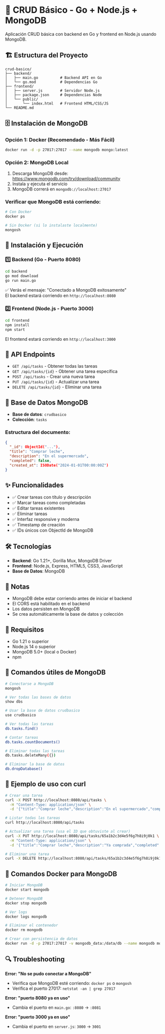 # 📝 CRUD Básico - Go + Node.js + MongoDB

Aplicación CRUD básica con backend en Go y frontend en Node.js usando MongoDB.

## 🏗️ Estructura del Proyecto

```
crud-basico/
├── backend/
│   ├── main.go          # Backend API en Go
│   └── go.mod           # Dependencias Go
├── frontend/
│   ├── server.js        # Servidor Node.js
│   ├── package.json     # Dependencias Node
│   └── public/
│       └── index.html   # Frontend HTML/CSS/JS
└── README.md
```

## 🗄️ Instalación de MongoDB

### Opción 1: Docker (Recomendado - Más Fácil)

```bash
docker run -d -p 27017:27017 --name mongodb mongo:latest
```

### Opción 2: MongoDB Local

1. Descarga MongoDB desde: https://www.mongodb.com/try/download/community
2. Instala y ejecuta el servicio
3. MongoDB correrá en `mongodb://localhost:27017`

### Verificar que MongoDB está corriendo:

```bash
# Con Docker
docker ps

# Sin Docker (si lo instalaste localmente)
mongosh
```

## 🚀 Instalación y Ejecución

### 1️⃣ Backend (Go - Puerto 8080)

```bash
cd backend
go mod download
go run main.go
```

✅ Verás el mensaje: "Conectado a MongoDB exitosamente"  
El backend estará corriendo en `http://localhost:8080`

### 2️⃣ Frontend (Node.js - Puerto 3000)

```bash
cd frontend
npm install
npm start
```

El frontend estará corriendo en `http://localhost:3000`

## 📡 API Endpoints

- `GET /api/tasks` - Obtener todas las tareas
- `GET /api/tasks/{id}` - Obtener una tarea específica
- `POST /api/tasks` - Crear una nueva tarea
- `PUT /api/tasks/{id}` - Actualizar una tarea
- `DELETE /api/tasks/{id}` - Eliminar una tarea

## 💾 Base de Datos MongoDB

- **Base de datos**: `crudbasico`
- **Colección**: `tasks`

### Estructura del documento:

```json
{
  "_id": ObjectId("..."),
  "title": "Comprar leche",
  "description": "En el supermercado",
  "completed": false,
  "created_at": ISODate("2024-01-01T00:00:00Z")
}
```

## ✨ Funcionalidades

- ✅ Crear tareas con título y descripción
- ✅ Marcar tareas como completadas
- ✅ Editar tareas existentes
- ✅ Eliminar tareas
- ✅ Interfaz responsive y moderna
- ✅ Timestamp de creación
- ✅ IDs únicos con ObjectId de MongoDB

## 🛠️ Tecnologías

- **Backend**: Go 1.21+, Gorilla Mux, MongoDB Driver
- **Frontend**: Node.js, Express, HTML5, CSS3, JavaScript
- **Base de Datos**: MongoDB

## 📝 Notas

- MongoDB debe estar corriendo antes de iniciar el backend
- El CORS está habilitado en el backend
- Los datos persisten en MongoDB
- Se crea automáticamente la base de datos y colección

## 🔧 Requisitos

- Go 1.21 o superior
- Node.js 14 o superior
- MongoDB 5.0+ (local o Docker)
- npm

## 🎯 Comandos útiles de MongoDB

```bash
# Conectarse a MongoDB
mongosh

# Ver todas las bases de datos
show dbs

# Usar la base de datos crudbasico
use crudbasico

# Ver todas las tareas
db.tasks.find()

# Contar tareas
db.tasks.countDocuments()

# Eliminar todas las tareas
db.tasks.deleteMany({})

# Eliminar la base de datos
db.dropDatabase()
```

## 🎯 Ejemplo de uso con curl

```bash
# Crear una tarea
curl -X POST http://localhost:8080/api/tasks \
  -H "Content-Type: application/json" \
  -d '{"title":"Comprar leche","description":"En el supermercado","completed":false}'

# Listar todas las tareas
curl http://localhost:8080/api/tasks

# Actualizar una tarea (usa el ID que obtuviste al crear)
curl -X PUT http://localhost:8080/api/tasks/65a1b2c3d4e5f6g7h8i9j0k1 \
  -H "Content-Type: application/json" \
  -d '{"title":"Comprar leche","description":"Ya comprada","completed":true}'

# Eliminar una tarea
curl -X DELETE http://localhost:8080/api/tasks/65a1b2c3d4e5f6g7h8i9j0k1
```

## 🐳 Comandos Docker para MongoDB

```bash
# Iniciar MongoDB
docker start mongodb

# Detener MongoDB
docker stop mongodb

# Ver logs
docker logs mongodb

# Eliminar el contenedor
docker rm mongodb

# Crear con persistencia de datos
docker run -d -p 27017:27017 -v mongodb_data:/data/db --name mongodb mongo:latest
```

## 🔍 Troubleshooting

**Error: "No se pudo conectar a MongoDB"**
- Verifica que MongoDB esté corriendo: `docker ps` o `mongosh`
- Verifica el puerto 27017: `netstat -an | grep 27017`

**Error: "puerto 8080 ya en uso"**
- Cambia el puerto en `main.go`: `:8080` → `:8081`

**Error: "puerto 3000 ya en uso"**
- Cambia el puerto en `server.js`: `3000` → `3001`